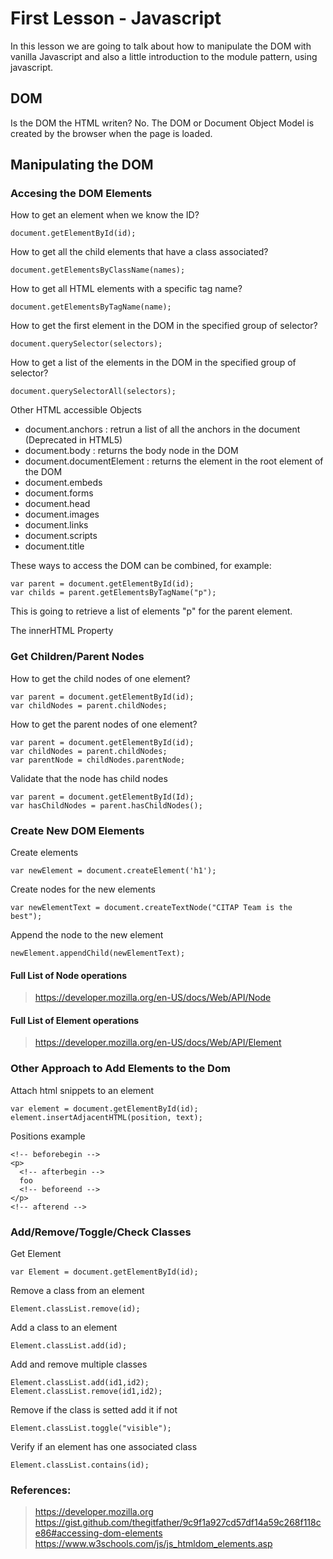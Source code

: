 # First Lesson - Javascript

In this lesson we are going to talk about how to manipulate the DOM with vanilla Javascript and also a little introduction to the module pattern, using javascript.

## DOM

Is the DOM the HTML writen?
No. The DOM or Document Object Model is created by the browser when the page is loaded.

## Manipulating the DOM

### Accesing the DOM Elements

How to get an element when we know the ID?

```
document.getElementById(id);
```

How to get all the child elements that have a class associated?

```
document.getElementsByClassName(names);
```

How to get all HTML elements with a specific tag name?

```
document.getElementsByTagName(name);
```

How to get the first element in the DOM in the specified group of selector?

```
document.querySelector(selectors);
```

How to get a list of the elements in the DOM in the specified group of selector?

```
document.querySelectorAll(selectors);
```

Other HTML accessible Objects
* document.anchors : retrun a list of all the anchors in the document (Deprecated in HTML5)
* document.body : returns the body node in the DOM
* document.documentElement : returns the element in the root element of the DOM
* document.embeds
* document.forms
* document.head
* document.images
* document.links
* document.scripts
* document.title


These ways to access the DOM can be combined, for example:

```
var parent = document.getElementById(id);
var childs = parent.getElementsByTagName("p");
```

This is going to retrieve a list of elements "p" for the parent element.

The innerHTML Property

### Get Children/Parent Nodes

How to get the child nodes of one element?

```
var parent = document.getElementById(id);
var childNodes = parent.childNodes;
```

How to get the parent nodes of one element?

```
var parent = document.getElementById(id);
var childNodes = parent.childNodes;
var parentNode = childNodes.parentNode;
```

Validate that the node has child nodes

```
var parent = document.getElementById(Id);
var hasChildNodes = parent.hasChildNodes();
```

### Create New DOM Elements

Create elements
```
var newElement = document.createElement('h1');
```

Create nodes for the new elements
```
var newElementText = document.createTextNode("CITAP Team is the best");
```
Append the node to the new element
```
newElement.appendChild(newElementText);
```

#### Full List of Node operations
> https://developer.mozilla.org/en-US/docs/Web/API/Node

#### Full List of Element operations
> https://developer.mozilla.org/en-US/docs/Web/API/Element

### Other Approach to Add Elements to the Dom

Attach html snippets to an element
```
var element = document.getElementById(id);
element.insertAdjacentHTML(position, text);
```

Positions example

```
<!-- beforebegin -->
<p>
  <!-- afterbegin -->
  foo
  <!-- beforeend -->
</p>
<!-- afterend -->
```

### Add/Remove/Toggle/Check Classes

Get Element 
```
var Element = document.getElementById(id);
```

Remove a class from an element
```
Element.classList.remove(id);
```

Add a class to an element
```
Element.classList.add(id);
```

Add and remove multiple classes
```
Element.classList.add(id1,id2); 
Element.classList.remove(id1,id2);
```

Remove if the class is setted add it if not
```
Element.classList.toggle("visible");
```

Verify if an element has one associated class
```
Element.classList.contains(id);
```

### References:
> https://developer.mozilla.org
> https://gist.github.com/thegitfather/9c9f1a927cd57df14a59c268f118ce86#accessing-dom-elements
> https://www.w3schools.com/js/js_htmldom_elements.asp
